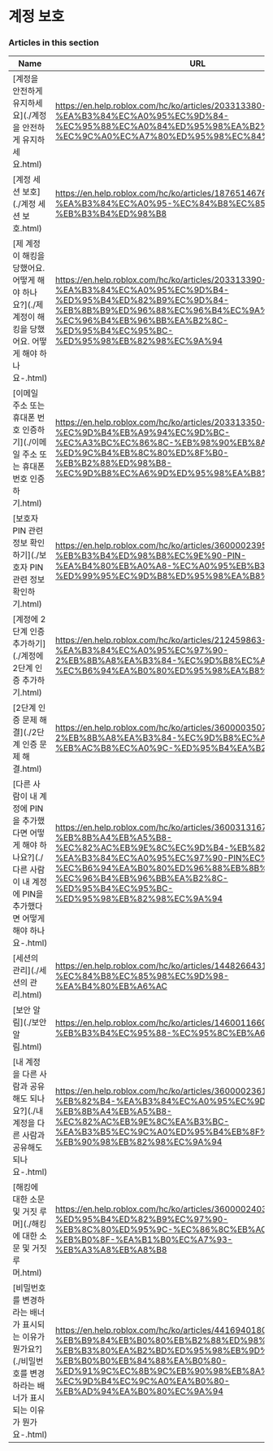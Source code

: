 # 계정 보호  
### Articles in this section
Name|URL
-|-
[계정을 안전하게 유지하세요](./계정을 안전하게 유지하세요.html) |https://en.help.roblox.com/hc/ko/articles/203313380-%EA%B3%84%EC%A0%95%EC%9D%84-%EC%95%88%EC%A0%84%ED%95%98%EA%B2%8C-%EC%9C%A0%EC%A7%80%ED%95%98%EC%84%B8%EC%9A%94
[계정 세션 보호](./계정 세션 보호.html) |https://en.help.roblox.com/hc/ko/articles/18765146769812-%EA%B3%84%EC%A0%95-%EC%84%B8%EC%85%98-%EB%B3%B4%ED%98%B8
[제 계정이 해킹을 당했어요. 어떻게 해야 하나요?](./제 계정이 해킹을 당했어요. 어떻게 해야 하나요-.html) |https://en.help.roblox.com/hc/ko/articles/203313390-%EC%A0%9C-%EA%B3%84%EC%A0%95%EC%9D%B4-%ED%95%B4%ED%82%B9%EC%9D%84-%EB%8B%B9%ED%96%88%EC%96%B4%EC%9A%94-%EC%96%B4%EB%96%BB%EA%B2%8C-%ED%95%B4%EC%95%BC-%ED%95%98%EB%82%98%EC%9A%94
[이메일 주소 또는 휴대폰 번호 인증하기](./이메일 주소 또는 휴대폰 번호 인증하기.html) |https://en.help.roblox.com/hc/ko/articles/203313350-%EC%9D%B4%EB%A9%94%EC%9D%BC-%EC%A3%BC%EC%86%8C-%EB%98%90%EB%8A%94-%ED%9C%B4%EB%8C%80%ED%8F%B0-%EB%B2%88%ED%98%B8-%EC%9D%B8%EC%A6%9D%ED%95%98%EA%B8%B0
[보호자 PIN 관련 정보 확인하기](./보호자 PIN 관련 정보 확인하기.html) |https://en.help.roblox.com/hc/ko/articles/360000239523-%EB%B3%B4%ED%98%B8%EC%9E%90-PIN-%EA%B4%80%EB%A0%A8-%EC%A0%95%EB%B3%B4-%ED%99%95%EC%9D%B8%ED%95%98%EA%B8%B0
[계정에 2단계 인증 추가하기](./계정에 2단계 인증 추가하기.html) |https://en.help.roblox.com/hc/ko/articles/212459863-%EA%B3%84%EC%A0%95%EC%97%90-2%EB%8B%A8%EA%B3%84-%EC%9D%B8%EC%A6%9D-%EC%B6%94%EA%B0%80%ED%95%98%EA%B8%B0
[2단계 인증 문제 해결](./2단계 인증 문제 해결.html) |https://en.help.roblox.com/hc/ko/articles/360000350706-2%EB%8B%A8%EA%B3%84-%EC%9D%B8%EC%A6%9D-%EB%AC%B8%EC%A0%9C-%ED%95%B4%EA%B2%B0
[다른 사람이 내 계정에 PIN을 추가했다면 어떻게 해야 하나요?](./다른 사람이 내 계정에 PIN을 추가했다면 어떻게 해야 하나요-.html) |https://en.help.roblox.com/hc/ko/articles/360031316752-%EB%8B%A4%EB%A5%B8-%EC%82%AC%EB%9E%8C%EC%9D%B4-%EB%82%B4-%EA%B3%84%EC%A0%95%EC%97%90-PIN%EC%9D%84-%EC%B6%94%EA%B0%80%ED%96%88%EB%8B%A4%EB%A9%B4-%EC%96%B4%EB%96%BB%EA%B2%8C-%ED%95%B4%EC%95%BC-%ED%95%98%EB%82%98%EC%9A%94
[세션의 관리](./세션의 관리.html) |https://en.help.roblox.com/hc/ko/articles/14482664311060-%EC%84%B8%EC%85%98%EC%9D%98-%EA%B4%80%EB%A6%AC
[보안 알림](./보안 알림.html) |https://en.help.roblox.com/hc/ko/articles/14600116607508-%EB%B3%B4%EC%95%88-%EC%95%8C%EB%A6%BC
[내 계정을 다른 사람과 공유해도 되나요?](./내 계정을 다른 사람과 공유해도 되나요-.html) |https://en.help.roblox.com/hc/ko/articles/360000236103-%EB%82%B4-%EA%B3%84%EC%A0%95%EC%9D%84-%EB%8B%A4%EB%A5%B8-%EC%82%AC%EB%9E%8C%EA%B3%BC-%EA%B3%B5%EC%9C%A0%ED%95%B4%EB%8F%84-%EB%90%98%EB%82%98%EC%9A%94
[해킹에 대한 소문 및 거짓 루머](./해킹에 대한 소문 및 거짓 루머.html) |https://en.help.roblox.com/hc/ko/articles/360000240346-%ED%95%B4%ED%82%B9%EC%97%90-%EB%8C%80%ED%95%9C-%EC%86%8C%EB%AC%B8-%EB%B0%8F-%EA%B1%B0%EC%A7%93-%EB%A3%A8%EB%A8%B8
[비밀번호를 변경하라는 배너가 표시되는 이유가 뭔가요?](./비밀번호를 변경하라는 배너가 표시되는 이유가 뭔가요-.html) |https://en.help.roblox.com/hc/ko/articles/4416940180500-%EB%B9%84%EB%B0%80%EB%B2%88%ED%98%B8%EB%A5%BC-%EB%B3%80%EA%B2%BD%ED%95%98%EB%9D%BC%EB%8A%94-%EB%B0%B0%EB%84%88%EA%B0%80-%ED%91%9C%EC%8B%9C%EB%90%98%EB%8A%94-%EC%9D%B4%EC%9C%A0%EA%B0%80-%EB%AD%94%EA%B0%80%EC%9A%94